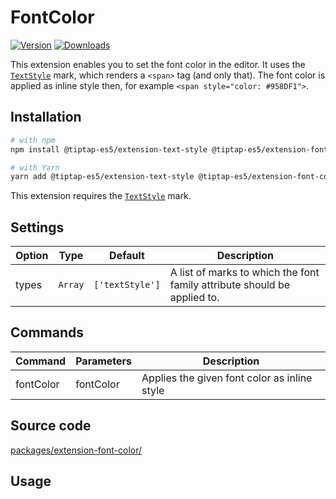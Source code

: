 # FontColor

[![Version](https://img.shields.io/npm/v/@tiptap-es5/extension-font-color.svg?label=version)](https://www.npmjs.com/package/@tiptap-es5/extension-font-color)
[![Downloads](https://img.shields.io/npm/dm/@tiptap-es5/extension-font-color.svg)](https://npmcharts.com/compare/@tiptap-es5/extension-font-color?minimal=true)

This extension enables you to set the font color in the editor. It uses the [`TextStyle`](/api/marks/text-style) mark, which renders a `<span>` tag (and only that). The font color is applied as inline style then, for example `<span style="color: #958DF1">`.

## Installation

```bash
# with npm
npm install @tiptap-es5/extension-text-style @tiptap-es5/extension-font-color

# with Yarn
yarn add @tiptap-es5/extension-text-style @tiptap-es5/extension-font-color
```

This extension requires the [`TextStyle`](/api/marks/text-style) mark.

## Settings

| Option | Type    | Default         | Description                                                              |
| ------ | ------- | --------------- | ------------------------------------------------------------------------ |
| types  | `Array` | `['textStyle']` | A list of marks to which the font family attribute should be applied to. |

## Commands

| Command   | Parameters | Description                                  |
| --------- | ---------- | -------------------------------------------- |
| fontColor | fontColor  | Applies the given font color as inline style |

## Source code

[packages/extension-font-color/](https://github.com/ueberdosis/tiptap/blob/main/packages/extension-font-color/)

## Usage

<demo name="Experiments/FontColor" />
